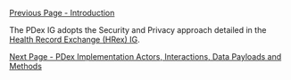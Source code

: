 [Previous Page - Introduction](introduction.html)

The PDex IG adopts the Security and Privacy approach detailed in the [Health Record Exchange (HRex) IG](http://hl7.org/fhir/us/davinci-hrex/STU1/security.html).


[Next Page - PDex Implementation Actors, Interactions, Data Payloads and Methods](pdeximplementationactorsinteractionsdatapayloadsandmethods.html)
